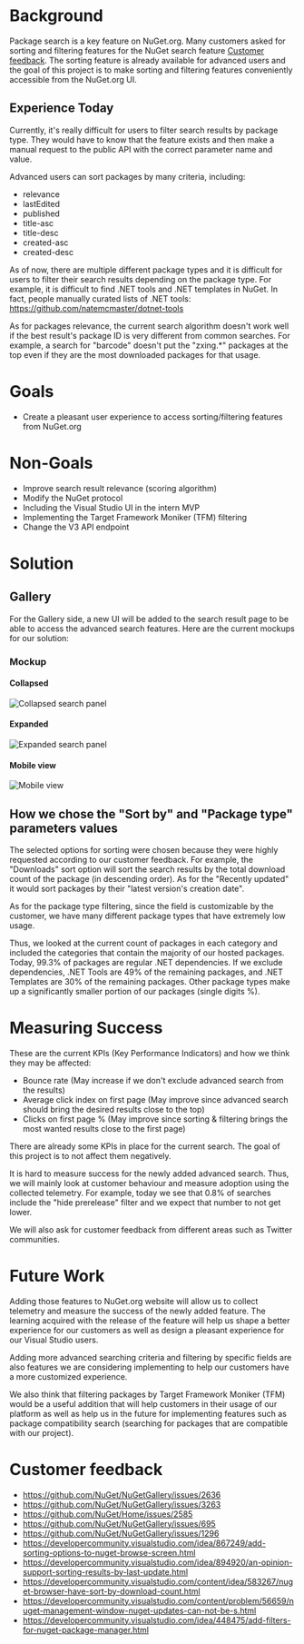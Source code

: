 # Background
Package search is a key feature on NuGet.org. Many customers asked for sorting and filtering features for the NuGet search feature [Customer feedback](#Customer-feedback). The sorting feature is already available for advanced users and the goal of this project is to make sorting and filtering features conveniently accessible from the NuGet.org UI.

## Experience Today
Currently, it's really difficult for users to  filter search results by package type. They would have to know that the feature exists and then make a manual request to the public API with the correct parameter name and value. 

Advanced users can sort packages by many criteria, including:
* relevance
* lastEdited
* published
* title-asc
* title-desc
* created-asc
* created-desc

As of now, there are multiple different package types and it is difficult for users to filter their search results depending on the package type. For example, it is difficult to find .NET tools and .NET templates in NuGet. In fact, people manually curated lists of .NET tools: https://github.com/natemcmaster/dotnet-tools


As for packages relevance, the current search algorithm doesn't work well if the best result's package ID is very different from common searches. For example, a search for "barcode" doesn't put the "zxing.*" packages at the top even if they are the most downloaded packages for that usage.

# Goals
* Create a pleasant user experience to access sorting/filtering features from NuGet.org 
	
# Non-Goals
* Improve search result relevance (scoring algorithm)
* Modify the NuGet protocol
* Including the Visual Studio UI in the intern MVP
* Implementing the Target Framework Moniker (TFM) filtering
* Change the V3 API endpoint

# Solution

## Gallery
For the Gallery side, a new UI will be added to the search result page to be able to access the advanced search features. Here are the current mockups for our solution:

### Mockup
#### Collapsed
![Collapsed search panel](https://user-images.githubusercontent.com/65630625/85337567-bc9df880-b4ae-11ea-8a0d-f3fc66244b7b.png)

#### Expanded
![Expanded search panel](https://user-images.githubusercontent.com/65630625/85337622-d3dce600-b4ae-11ea-8065-5da4a5a828ec.png)

#### Mobile view
![Mobile view](https://user-images.githubusercontent.com/65630625/85337737-fff86700-b4ae-11ea-8282-60f39a661ec6.png)


## How we chose the "Sort by" and "Package type" parameters values
The selected options for sorting were chosen because they were highly requested according to our customer feedback. For example, the "Downloads" sort option will sort the search results by the total download count of the package (in descending order). As for the "Recently updated" it would sort packages by their "latest version's creation date".

As for the package type filtering, since the field is customizable by the customer, we have many different package types that have extremely low usage.

Thus, we looked at the current count of packages in  each category and included the categories that contain the majority of our hosted packages. Today, 99.3% of packages are regular .NET dependencies. If we exclude dependencies, .NET Tools are 49% of the remaining packages, and .NET Templates are 30% of the remaining packages. Other package types make up a significantly smaller portion of our packages (single digits %).

# Measuring Success

These are the current KPIs (Key Performance Indicators) and how we think they may be affected:
* Bounce rate (May increase if we don't exclude advanced search from the results)
* Average click index on first page (May improve since advanced search should bring the desired results close to the top)
* Clicks on first page % (May improve since sorting & filtering brings the most wanted results close to the first page)

There are already some KPIs in place for the current search. The goal of this project is to not affect them negatively.

It is hard to measure success for the newly added advanced search. Thus, we will mainly look at customer behaviour and measure adoption using the collected telemetry.  For example, today we see that 0.8% of searches include the "hide prerelease" filter and we expect that number to not get lower.

We will also ask for customer feedback from different areas such as Twitter communities.

# Future Work
Adding those features to NuGet.org website will allow us to collect telemetry and measure the success of the newly added feature. The learning acquired with the release of the feature will help us shape a better experience for our customers as well as design a pleasant experience for our Visual Studio users.

Adding more advanced searching criteria and filtering by specific fields are also features we are considering implementing to help our customers have a more customized experience.

We also think that filtering packages by Target Framework Moniker (TFM) would be a useful addition that will help   customers in their usage of our platform as well as help us in the future for implementing features such as package compatibility search (searching for packages that are compatible with our project).

# Customer feedback
* https://github.com/NuGet/NuGetGallery/issues/2636
* https://github.com/NuGet/NuGetGallery/issues/3263 
* https://github.com/NuGet/Home/issues/2585
* https://github.com/NuGet/NuGetGallery/issues/695
* https://github.com/NuGet/NuGetGallery/issues/1296
* https://developercommunity.visualstudio.com/idea/867249/add-sorting-options-to-nuget-browse-screen.html
* https://developercommunity.visualstudio.com/idea/894920/an-opinion-support-sorting-results-by-last-update.html
* https://developercommunity.visualstudio.com/content/idea/583267/nuget-browser-have-sort-by-download-count.html
* https://developercommunity.visualstudio.com/content/problem/56659/nuget-management-window-nuget-updates-can-not-be-s.html
* https://developercommunity.visualstudio.com/idea/448475/add-filters-for-nuget-package-manager.html
